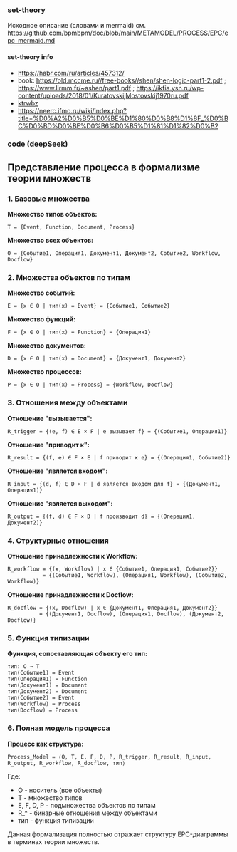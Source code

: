 ### set-theory
Исходное описание (словами и mermaid) см. https://github.com/bpmbpm/doc/blob/main/METAMODEL/PROCESS/EPC/epc_mermaid.md
#### set-theory info
- https://habr.com/ru/articles/457312/
- book: https://old.mccme.ru//free-books//shen/shen-logic-part1-2.pdf ; https://www.lirmm.fr/~ashen/part1.pdf ; https://ikfia.ysn.ru/wp-content/uploads/2018/01/KuratovskijMostovskij1970ru.pdf
- [ktrwbz](https://moodle.kstu.ru/pluginfile.php/632292/mod_resource/content/1/%D0%9B%D0%B5%D0%BA%D1%86%D0%B8%D1%8F%20%E2%84%961.%20%D0%9E%D1%81%D0%BD%D0%BE%D0%B2%D0%BD%D1%8B%D0%B5%20%D0%BF%D0%BE%D0%BD%D1%8F%D1%82%D0%B8%D1%8F%20%D1%82%D0%B5%D0%BE%D1%80%D0%B8%D0%B8%20%D0%BC%D0%BD%D0%BE%D0%B6%D0%B5%D1%81%D1%82%D0%B2.pdf)
- https://neerc.ifmo.ru/wiki/index.php?title=%D0%A2%D0%B5%D0%BE%D1%80%D0%B8%D1%8F_%D0%BC%D0%BD%D0%BE%D0%B6%D0%B5%D1%81%D1%82%D0%B2

### code (deepSeek)
## Представление процесса в формализме теории множеств

### 1. Базовые множества

**Множество типов объектов:**
```
T = {Event, Function, Document, Process}
```

**Множество всех объектов:**
```
O = {Событие1, Операция1, Документ1, Документ2, Событие2, Workflow, Docflow}
```

### 2. Множества объектов по типам

**Множество событий:**
```
E = {x ∈ O | тип(x) = Event} = {Событие1, Событие2}
```

**Множество функций:**
```
F = {x ∈ O | тип(x) = Function} = {Операция1}
```

**Множество документов:**
```
D = {x ∈ O | тип(x) = Document} = {Документ1, Документ2}
```

**Множество процессов:**
```
P = {x ∈ O | тип(x) = Process} = {Workflow, Docflow}
```

### 3. Отношения между объектами

**Отношение "вызывается":**
```
R_trigger = {(e, f) ∈ E × F | e вызывает f} = {(Событие1, Операция1)}
```

**Отношение "приводит к":**
```
R_result = {(f, e) ∈ F × E | f приводит к e} = {(Операция1, Событие2)}
```

**Отношение "является входом":**
```
R_input = {(d, f) ∈ D × F | d является входом для f} = {(Документ1, Операция1)}
```

**Отношение "является выходом":**
```
R_output = {(f, d) ∈ F × D | f производит d} = {(Операция1, Документ2)}
```

### 4. Структурные отношения

**Отношение принадлежности к Workflow:**
```
R_workflow = {(x, Workflow) | x ∈ {Событие1, Операция1, Событие2}}
           = {(Событие1, Workflow), (Операция1, Workflow), (Событие2, Workflow)}
```

**Отношение принадлежности к Docflow:**
```
R_docflow = {(x, Docflow) | x ∈ {Документ1, Операция1, Документ2}}
          = {(Документ1, Docflow), (Операция1, Docflow), (Документ2, Docflow)}
```

### 5. Функция типизации

**Функция, сопоставляющая объекту его тип:**
```
тип: O → T
тип(Событие1) = Event
тип(Операция1) = Function
тип(Документ1) = Document
тип(Документ2) = Document
тип(Событие2) = Event
тип(Workflow) = Process
тип(Docflow) = Process
```

### 6. Полная модель процесса

**Процесс как структура:**
```
Process_Model = ⟨O, T, E, F, D, P, R_trigger, R_result, R_input, R_output, R_workflow, R_docflow, тип⟩
```

Где:
- O - носитель (все объекты)
- T - множество типов
- E, F, D, P - подмножества объектов по типам
- R_* - бинарные отношения между объектами
- тип - функция типизации

Данная формализация полностью отражает структуру EPC-диаграммы в терминах теории множеств.

